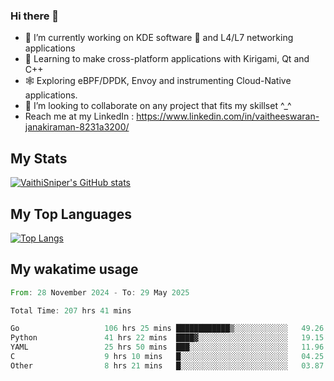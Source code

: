 ### Hi there 👋

- 🔭 I’m currently working on KDE software 💓 and L4/L7 networking applications 
- 📖 Learning to make cross-platform applications with Kirigami, Qt and C++
- 🕸️ Exploring eBPF/DPDK, Envoy and instrumenting Cloud-Native applications. 
- 👯 I’m looking to collaborate on any project that fits my skillset ^_^
- Reach me at my LinkedIn : https://www.linkedin.com/in/vaitheeswaran-janakiraman-8231a3200/

## My Stats
[![VaithiSniper's GitHub stats](https://github-readme-stats.vercel.app/api?username=VaithiSniper&hide=stars&theme=radical)](https://github.com/anuraghazra/github-readme-stats)

## My Top Languages

[![Top Langs](https://github-readme-stats.vercel.app/api/top-langs/?username=VaithiSniper&layout=compact)](https://github.com/anuraghazra/github-readme-stats)

## My wakatime usage

<!--START_SECTION:waka-->

```rust
From: 28 November 2024 - To: 29 May 2025

Total Time: 207 hrs 41 mins

Go                   106 hrs 25 mins ████████████▒░░░░░░░░░░░░   49.26 %
Python               41 hrs 22 mins  ████▓░░░░░░░░░░░░░░░░░░░░   19.15 %
YAML                 25 hrs 50 mins  ███░░░░░░░░░░░░░░░░░░░░░░   11.96 %
C                    9 hrs 10 mins   █░░░░░░░░░░░░░░░░░░░░░░░░   04.25 %
Other                8 hrs 21 mins   █░░░░░░░░░░░░░░░░░░░░░░░░   03.87 %
```

<!--END_SECTION:waka-->
